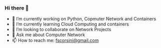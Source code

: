 ### Hi there 👋

- 🔭 I’m currently working on Python, Copmuter Network and Containers
- 🌱 I’m currently learning Cloud Computing and containers
- 👯 I’m looking to collaborate on Network Projects
- 💬 Ask me about Computer Network
- 📫 How to reach me: fscorsini@gmail.com
